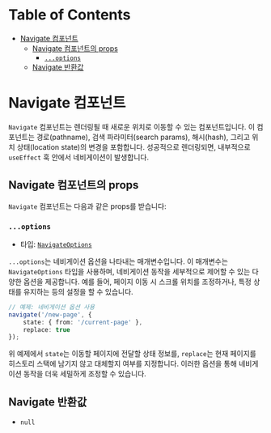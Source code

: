 # Table of Contents

- [Navigate 컴포넌트](#navigate-컴포넌트)
  - [Navigate 컴포넌트의 props](#navigate-컴포넌트의-props)
    - [`...options`](#options)
  - [Navigate 반환값](#navigate-반환값)

# Navigate 컴포넌트

`Navigate` 컴포넌트는 렌더링될 때 새로운 위치로 이동할 수 있는 컴포넌트입니다. 이 컴포넌트는 경로(pathname), 검색 파라미터(search params), 해시(hash), 그리고 위치 상태(location state)의 변경을 포함합니다. 성공적으로 렌더링되면, 내부적으로 `useEffect` 훅 안에서 네비게이션이 발생합니다.


## Navigate 컴포넌트의 props

`Navigate` 컴포넌트는 다음과 같은 props를 받습니다:


### `...options`

- 타입: [`NavigateOptions`](./NavigateOptionsType.md)

`...options`는 네비게이션 옵션을 나타내는 매개변수입니다. 이 매개변수는 `NavigateOptions` 타입을 사용하며, 네비게이션 동작을 세부적으로 제어할 수 있는 다양한 옵션을 제공합니다. 예를 들어, 페이지 이동 시 스크롤 위치를 조정하거나, 특정 상태를 유지하는 등의 설정을 할 수 있습니다. 

```typescript
// 예제: 네비게이션 옵션 사용
navigate('/new-page', { 
    state: { from: '/current-page' },
    replace: true 
});
```

위 예제에서 `state`는 이동할 페이지에 전달할 상태 정보를, `replace`는 현재 페이지를 히스토리 스택에 남기지 않고 대체할지 여부를 지정합니다. 이러한 옵션을 통해 네비게이션 동작을 더욱 세밀하게 조정할 수 있습니다.


## Navigate 반환값

- `null`


